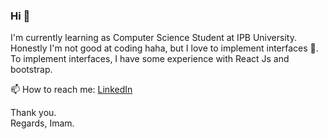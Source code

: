 ### Hi 👋
I'm currently learning as Computer Science Student at IPB University. Honestly I'm not good at coding haha, but I love to implement interfaces 💛. To implement interfaces, I have some experience with React Js and bootstrap.

📫 How to reach me: [LinkedIn](https://www.linkedin.com/in/imam-mulhaq-rosyadi-2a454a198/)

Thank you. <br>
Regards, Imam.


<!--
**Imammulh/imammulh** is a ✨ _special_ ✨ repository because its `README.md` (this file) appears on your GitHub profile.

Here are some ideas to get you started:

- 🔭 I’m currently working on ...
- 🌱 I’m currently learning ...
- 👯 I’m looking to collaborate on ...
- 🤔 I’m looking for help with ...
- 💬 Ask me about ...
- 📫 How to reach me: ...
- 😄 Pronouns: ...
- ⚡ Fun fact: ...
-->
